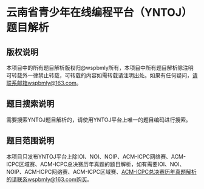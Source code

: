 # 云南省青少年在线编程平台（YNTOJ）题目解析

## 版权说明
本项目中的所有题目解析版权归@wspbmly所有，本项目中所有题目解析除注明可转载外一律禁止转载，可转载的内容如需转载请注明出处。如果有任何疑问，请联系邮箱wspbmly@163.com。

## 题目搜索说明
需要搜索YNTOJ题目解析的，请使用YNTOJ平台上唯一的题目编码进行搜索。

## 题目范围说明
本项目只发布YNTOJ平台上除IOI、NOI、NOIP、ACM-ICPC网络赛、ACM-ICPC区域赛、ACM-ICPC总决赛历年真题的题目解析，如有需要IOI、NOI、NOIP、ACM-ICPC网络赛、ACM-ICPC区域赛、ACM-ICPC总决赛历年真题解析的请联系wspbmly@163.com购买。
